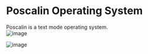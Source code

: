# Poscalin Operating System   
Poscalin is a text mode operating system.   
![image](https://user-images.githubusercontent.com/84568105/166300535-3c0d1d40-38e9-4c4c-b8db-d40e947cf6de.png)    

![image](https://user-images.githubusercontent.com/84568105/163562399-b3fd3207-874e-440c-b20c-d4c0d1f820d7.png)

